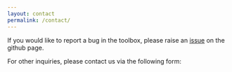 ```yaml
---
layout: contact
permalink: /contact/
---
```


If you would like to report a bug in the toolbox, please raise an 
[issue](https://github.com/unm-hscl/SReachTools/issues) on the github page. 

For other inquiries, please contact us via the following form:

